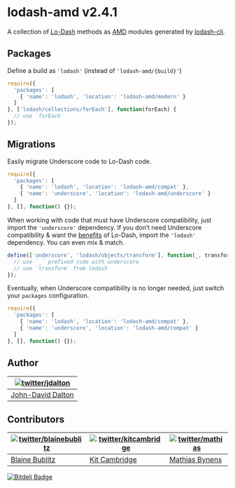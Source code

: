# lodash-amd v2.4.1

A collection of [Lo-Dash](http://lodash.com/) methods as [AMD](https://github.com/amdjs/amdjs-api/wiki/AMD) modules generated by [lodash-cli](https://npmjs.org/package/lodash-cli).

## Packages

Define a build as `'lodash'` (instead of `'lodash-amd/{build}'`)

```js
require({
  'packages': [
    { 'name': 'lodash', 'location': 'lodash-amd/modern' }
  ]
}, ['lodash/collections/forEach'], function(forEach) {
  // use `forEach`
});
```

## Migrations

Easily migrate Underscore code to Lo-Dash code.

```js
require({
  'packages': [
    { 'name': 'lodash', 'location': 'lodash-amd/compat' },
    { 'name': 'underscore', 'location': 'lodash-amd/underscore' }
  ]
}, [], function() {});
```

When working with code that must have Underscore compatibility, just import the `'underscore'` dependency.
If you don’t need Underscore compatibility & want the [benefits](http://lodash.com/#features) of Lo-Dash, import the `'lodash'` dependency.
You can even mix & match.

```js
define(['underscore', 'lodash/objects/transform'], function(_, transform) {
  // use `_` prefixed code with underscore
  // use `transform` from lodash
});
```

Eventually, when Underscore compatibility is no longer needed, just switch your `packages` configuration.

```js
require({
  'packages': [
    { 'name': 'lodash', 'location': 'lodash-amd/compat' },
    { 'name': 'underscore', 'location': 'lodash-amd/compat' }
  ]
}, [], function() {});
```

## Author

| [![twitter/jdalton](http://gravatar.com/avatar/299a3d891ff1920b69c364d061007043?s=70)](https://twitter.com/jdalton "Follow @jdalton on Twitter") |
|---|
| [John-David Dalton](http://allyoucanleet.com/) |

## Contributors

| [![twitter/blainebublitz](http://gravatar.com/avatar/ac1c67fd906c9fecd823ce302283b4c1?s=70)](https://twitter.com/blainebublitz "Follow @BlaineBublitz on Twitter") | [![twitter/kitcambridge](http://gravatar.com/avatar/6662a1d02f351b5ef2f8b4d815804661?s=70)](https://twitter.com/kitcambridge "Follow @kitcambridge on Twitter") | [![twitter/mathias](http://gravatar.com/avatar/24e08a9ea84deb17ae121074d0f17125?s=70)](https://twitter.com/mathias "Follow @mathias on Twitter") |
|---|---|---|
| [Blaine Bublitz](http://www.iceddev.com/) | [Kit Cambridge](http://kitcambridge.be/) | [Mathias Bynens](http://mathiasbynens.be/) |

[![Bitdeli Badge](https://d2weczhvl823v0.cloudfront.net/lodash/lodash-amd/trend.png)](https://bitdeli.com/free "Bitdeli Badge")
